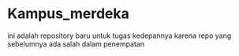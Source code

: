# Kampus_merdeka
ini adalah repository baru untuk tugas kedepannya karena repo yang sebelumnya ada salah dalam penempatan
